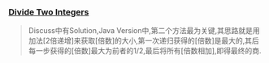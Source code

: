 ### [Divide Two Integers](https://leetcode.com/problems/divide-two-integers/discuss/)
> Discuss中有Solution,Java Version中,第二个方法最为关键,其思路就是用加法[2倍递增]来获取[倍数]的大小,第一次递归获得的[倍数]是最大的,其后每一步获得的[倍数]最大为前者的1/2,最后将所有[倍数相加],即得最终的商.
